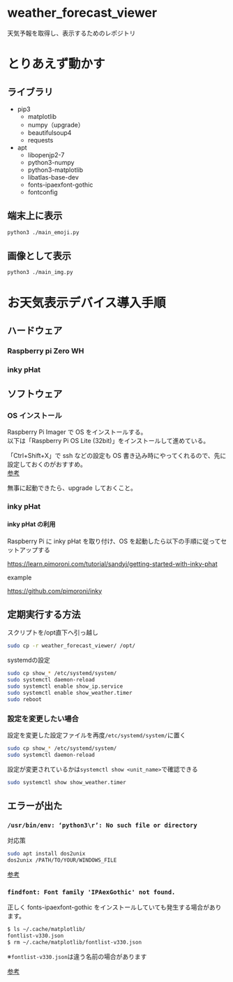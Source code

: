 # weather_forecast_viewer

天気予報を取得し、表示するためのレポジトリ

# とりあえず動かす

## ライブラリ

- pip3
  - matplotlib
  - numpy（upgrade）
  - beautifulsoup4
  - requests
- apt
  - libopenjp2-7
  - python3-numpy
  - python3-matplotlib
  - libatlas-base-dev
  - fonts-ipaexfont-gothic
  - fontconfig

## 端末上に表示

```bash
python3 ./main_emoji.py
```

## 画像として表示

```bash
python3 ./main_img.py
```

# お天気表示デバイス導入手順

## ハードウェア

### Raspberry pi Zero WH

### inky pHat

## ソフトウェア

### OS インストール

Raspberry Pi Imager で OS をインストールする。  
以下は「Raspberry Pi OS Lite (32bit)」をインストールして進めている。

「Ctrl+Shift+X」で ssh などの設定も OS 書き込み時にやってくれるので、先に設定しておくのがおすすめ。  
[参考](https://dev.classmethod.jp/articles/raspberry-pi-imager-v1-6-update/)

無事に起動できたら、upgrade しておくこと。

### inky pHat

#### inky pHat の利用

Raspberry Pi に inky pHat を取り付け、OS を起動したら以下の手順に従ってセットアップする

https://learn.pimoroni.com/tutorial/sandyj/getting-started-with-inky-phat

example

https://github.com/pimoroni/inky

## 定期実行する方法

スクリプトを/opt直下へ引っ越し

```bash
sudo cp -r weather_forecast_viewer/ /opt/
```

systemdの設定

```bash
sudo cp show_* /etc/systemd/system/
sudo systemctl daemon-reload
sudo systemctl enable show_ip.service
sudo systemctl enable show_weather.timer
sudo reboot
```

### 設定を変更したい場合

設定を変更した設定ファイルを再度`/etc/systemd/system/`に置く

```bash
sudo cp show_* /etc/systemd/system/
sudo systemctl daemon-reload
```

設定が変更されているかは`systemctl show <unit_name>`で確認できる

```bash
sudo systemctl show show_weather.timer
```


## エラーが出た

### `/usr/bin/env: ‘python3\r’: No such file or directory`

対応策

```bash
sudo apt install dos2unix
dos2unix /PATH/TO/YOUR/WINDOWS_FILE
```

[参考](https://askubuntu.com/questions/896860/usr-bin-env-python3-r-no-such-file-or-directory)

### `findfont: Font family 'IPAexGothic' not found.`

正しく fonts-ipaexfont-gothic をインストールしていても発生する場合があります。

```bash
$ ls ~/.cache/matplotlib/
fontlist-v330.json
$ rm ~/.cache/matplotlib/fontlist-v330.json
```

※`fontlist-v330.json`は違う名前の場合があります

[参考](https://self-development.info/ipaexgothic%E3%81%AB%E3%82%88%E3%82%8Bmatplotlib%E3%81%AE%E6%97%A5%E6%9C%AC%E8%AA%9E%E5%8C%96%E3%80%90python%E3%80%91/)
